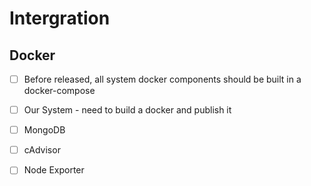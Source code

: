 # Intergration

## Docker

- [ ] Before released, all system docker components should be built in a docker-compose

- [ ] Our System - need to build a docker and publish it

- [ ] MongoDB

- [ ] cAdvisor

- [ ] Node Exporter
